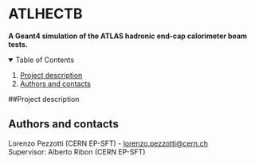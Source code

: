 # ATLHECTB
**A Geant4 simulation of the ATLAS hadronic end-cap calorimeter beam tests.**

<!-- TABLE OF CONTENTS -->
<details open="open">
  <summary>Table of Contents</summary>
  <ol>
    <li><a href="#Project description">Project description</a></li>
    <li><a href="#Authors and contacts">Authors and contacts</a></li>
  </ol>
</details>

<!--Project desription-->
##Project description

<!-- Authors and contacts-->
## Authors and contacts
Lorenzo Pezzotti (CERN EP-SFT) - lorenzo.pezzotti@cern.ch \
Supervisor: Alberto Ribon (CERN EP-SFT)





